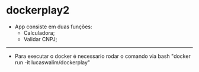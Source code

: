 # dockerplay2

- App consiste em duas funções:
  - Calculadora;
  - Validar CNPJ;
 
-----------------------------------------------------------------------------------

- Para executar o docker é necessario rodar o comando via bash "docker run -it lucaswalim/dockerplay"
